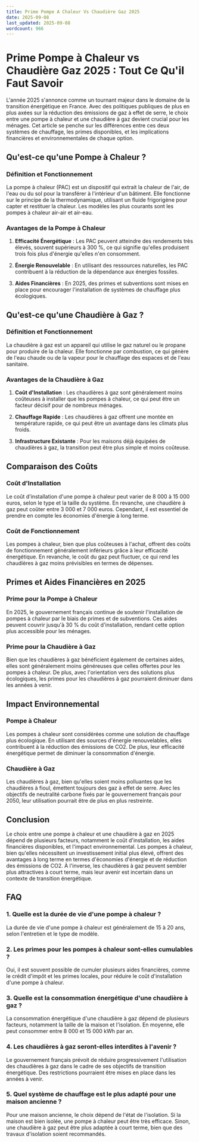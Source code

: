 ```yaml
---
title: Prime Pompe A Chaleur Vs Chaudière Gaz 2025
date: 2025-09-08
last_updated: 2025-09-08
wordcount: 966
---
```


# Prime Pompe à Chaleur vs Chaudière Gaz 2025 : Tout Ce Qu'il Faut Savoir

L'année 2025 s'annonce comme un tournant majeur dans le domaine de la transition énergétique en France. Avec des politiques publiques de plus en plus axées sur la réduction des émissions de gaz à effet de serre, le choix entre une pompe à chaleur et une chaudière à gaz devient crucial pour les ménages. Cet article se penche sur les différences entre ces deux systèmes de chauffage, les primes disponibles, et les implications financières et environnementales de chaque option.

## Qu'est-ce qu'une Pompe à Chaleur ?

### Définition et Fonctionnement

La pompe à chaleur (PAC) est un dispositif qui extrait la chaleur de l'air, de l'eau ou du sol pour la transférer à l'intérieur d'un bâtiment. Elle fonctionne sur le principe de la thermodynamique, utilisant un fluide frigorigène pour capter et restituer la chaleur. Les modèles les plus courants sont les pompes à chaleur air-air et air-eau.

### Avantages de la Pompe à Chaleur

1. **Efficacité Énergétique** : Les PAC peuvent atteindre des rendements très élevés, souvent supérieurs à 300 %, ce qui signifie qu'elles produisent trois fois plus d'énergie qu'elles n'en consomment.
   
2. **Énergie Renouvelable** : En utilisant des ressources naturelles, les PAC contribuent à la réduction de la dépendance aux énergies fossiles.

3. **Aides Financières** : En 2025, des primes et subventions sont mises en place pour encourager l'installation de systèmes de chauffage plus écologiques.

## Qu'est-ce qu'une Chaudière à Gaz ?

### Définition et Fonctionnement

La chaudière à gaz est un appareil qui utilise le gaz naturel ou le propane pour produire de la chaleur. Elle fonctionne par combustion, ce qui génère de l'eau chaude ou de la vapeur pour le chauffage des espaces et de l'eau sanitaire.

### Avantages de la Chaudière à Gaz

1. **Coût d'Installation** : Les chaudières à gaz sont généralement moins coûteuses à installer que les pompes à chaleur, ce qui peut être un facteur décisif pour de nombreux ménages.

2. **Chauffage Rapide** : Les chaudières à gaz offrent une montée en température rapide, ce qui peut être un avantage dans les climats plus froids.

3. **Infrastructure Existante** : Pour les maisons déjà équipées de chaudières à gaz, la transition peut être plus simple et moins coûteuse.

## Comparaison des Coûts

### Coût d'Installation

Le coût d'installation d'une pompe à chaleur peut varier de 8 000 à 15 000 euros, selon le type et la taille du système. En revanche, une chaudière à gaz peut coûter entre 3 000 et 7 000 euros. Cependant, il est essentiel de prendre en compte les économies d'énergie à long terme.

### Coût de Fonctionnement

Les pompes à chaleur, bien que plus coûteuses à l'achat, offrent des coûts de fonctionnement généralement inférieurs grâce à leur efficacité énergétique. En revanche, le coût du gaz peut fluctuer, ce qui rend les chaudières à gaz moins prévisibles en termes de dépenses.

## Primes et Aides Financières en 2025

### Prime pour la Pompe à Chaleur

En 2025, le gouvernement français continue de soutenir l'installation de pompes à chaleur par le biais de primes et de subventions. Ces aides peuvent couvrir jusqu'à 30 % du coût d'installation, rendant cette option plus accessible pour les ménages.

### Prime pour la Chaudière à Gaz

Bien que les chaudières à gaz bénéficient également de certaines aides, elles sont généralement moins généreuses que celles offertes pour les pompes à chaleur. De plus, avec l'orientation vers des solutions plus écologiques, les primes pour les chaudières à gaz pourraient diminuer dans les années à venir.

## Impact Environnemental

### Pompe à Chaleur

Les pompes à chaleur sont considérées comme une solution de chauffage plus écologique. En utilisant des sources d'énergie renouvelables, elles contribuent à la réduction des émissions de CO2. De plus, leur efficacité énergétique permet de diminuer la consommation d'énergie.

### Chaudière à Gaz

Les chaudières à gaz, bien qu'elles soient moins polluantes que les chaudières à fioul, émettent toujours des gaz à effet de serre. Avec les objectifs de neutralité carbone fixés par le gouvernement français pour 2050, leur utilisation pourrait être de plus en plus restreinte.

## Conclusion

Le choix entre une pompe à chaleur et une chaudière à gaz en 2025 dépend de plusieurs facteurs, notamment le coût d'installation, les aides financières disponibles, et l'impact environnemental. Les pompes à chaleur, bien qu'elles nécessitent un investissement initial plus élevé, offrent des avantages à long terme en termes d'économies d'énergie et de réduction des émissions de CO2. À l'inverse, les chaudières à gaz peuvent sembler plus attractives à court terme, mais leur avenir est incertain dans un contexte de transition énergétique.

## FAQ

### 1. Quelle est la durée de vie d'une pompe à chaleur ?

La durée de vie d'une pompe à chaleur est généralement de 15 à 20 ans, selon l'entretien et le type de modèle.

### 2. Les primes pour les pompes à chaleur sont-elles cumulables ?

Oui, il est souvent possible de cumuler plusieurs aides financières, comme le crédit d'impôt et les primes locales, pour réduire le coût d'installation d'une pompe à chaleur.

### 3. Quelle est la consommation énergétique d'une chaudière à gaz ?

La consommation énergétique d'une chaudière à gaz dépend de plusieurs facteurs, notamment la taille de la maison et l'isolation. En moyenne, elle peut consommer entre 8 000 et 15 000 kWh par an.

### 4. Les chaudières à gaz seront-elles interdites à l'avenir ?

Le gouvernement français prévoit de réduire progressivement l'utilisation des chaudières à gaz dans le cadre de ses objectifs de transition énergétique. Des restrictions pourraient être mises en place dans les années à venir.

### 5. Quel système de chauffage est le plus adapté pour une maison ancienne ?

Pour une maison ancienne, le choix dépend de l'état de l'isolation. Si la maison est bien isolée, une pompe à chaleur peut être très efficace. Sinon, une chaudière à gaz peut être plus adaptée à court terme, bien que des travaux d'isolation soient recommandés.